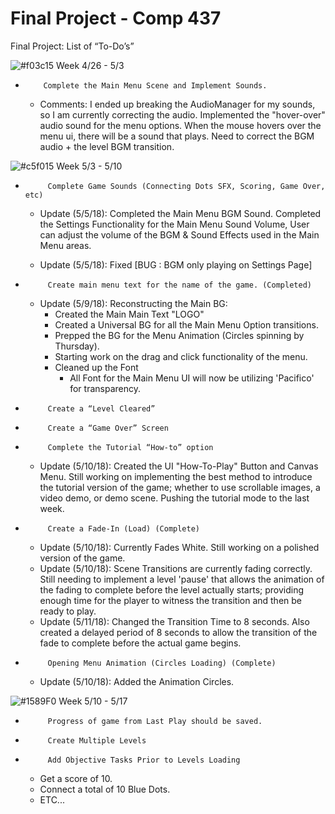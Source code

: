 # Final Project - Comp 437

Final Project: List of “To-Do’s”


![#f03c15](https://placehold.it/15/f03c15/000000?text=+)  Week 4/26 - 5/3
-         Complete the Main Menu Scene and Implement Sounds.

  - Comments: I ended up breaking the AudioManager for my sounds, so I am currently correcting the audio. Implemented the "hover-over" audio sound for the menu options. When the mouse hovers over the menu ui, there will be a sound that plays. Need to correct the BGM audio + the level BGM transition.

![#c5f015](https://placehold.it/15/c5f015/000000?text=+)  Week 5/3 - 5/10

-          Complete Game Sounds (Connecting Dots SFX, Scoring, Game Over, etc)
  - Update (5/5/18): Completed the Main Menu BGM Sound. Completed the Settings Functionality for the Main Menu Sound Volume,  User can adjust the volume of the BGM & Sound Effects used in the Main Menu areas. 
  
  - Update (5/5/18): Fixed [BUG : BGM only playing on Settings Page]
  

-          Create main menu text for the name of the game. (Completed)

  - Update (5/9/18): Reconstructing the Main BG:
    - Created the Main Main Text "LOGO"
    - Created a Universal BG for all the Main Menu Option transitions.
    - Prepped the BG for the Menu Animation (Circles spinning by Thursday).
    - Starting work on the drag and click functionality of the menu.
    - Cleaned up the Font
      - All Font for the Main Menu UI will now be utilizing 'Pacifico' for transparency.
      

-          Create a “Level Cleared” 

-          Create a “Game Over” Screen

-          Complete the Tutorial “How-to” option
  - Update (5/10/18): Created the UI "How-To-Play" Button and Canvas Menu. Still working on implementing the best method to introduce the tutorial version of the game; whether to use scrollable images, a video demo, or demo scene. Pushing the tutorial mode to the last week.

-          Create a Fade-In (Load) (Complete)
  - Update (5/10/18): Currently Fades White. Still working on a polished version of the game.
  - Update (5/10/18): Scene Transitions are currently fading correctly. Still needing to implement a level 'pause' that allows the animation of the fading to complete before the level actually starts; providing enough time for the player to witness the transition and then be ready to play.
  - Update (5/11/18): Changed the Transition Time to 8 seconds. Also created a delayed period of 8 seconds to allow the transition of the fade to complete before the actual game begins. 

-          Opening Menu Animation (Circles Loading) (Complete)
  - Update (5/10/18): Added the Animation Circles. 


![#1589F0](https://placehold.it/15/1589F0/000000?text=+)  Week 5/10 - 5/17

-          Progress of game from Last Play should be saved.

-          Create Multiple Levels
-          Add Objective Tasks Prior to Levels Loading
  - Get a score of 10.
  - Connect a total of 10 Blue Dots.
  - ETC...



